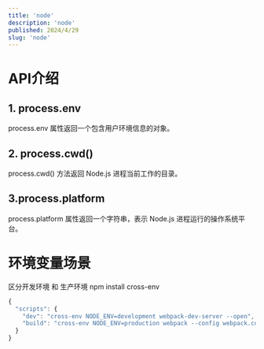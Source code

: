 ```yaml
---
title: 'node'
description: 'node'
published: 2024/4/29
slug: 'node'
---
```


# API介绍

## 1. process.env

process.env 属性返回一个包含用户环境信息的对象。

## 2. process.cwd()

process.cwd() 方法返回 Node.js 进程当前工作的目录。

## 3.process.platform

process.platform 属性返回一个字符串，表示 Node.js 进程运行的操作系统平台。

# 环境变量场景

区分开发环境 和 生产环境 npm install cross-env

```js
{
  "scripts": {
    "dev": "cross-env NODE_ENV=development webpack-dev-server --open",
    "build": "cross-env NODE_ENV=production webpack --config webpack.config.js"
  }
}
```
